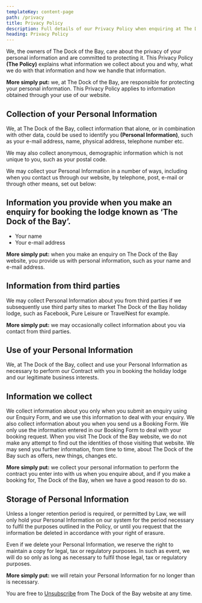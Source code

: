 ```yaml
---
templateKey: content-page
path: /privacy
title: Privacy Policy
description: Full details of our Privacy Policy when enquiring at The Dock of the Bay.
heading: Privacy Policy
---
```

We, the owners of The Dock of the Bay, care about the privacy of your personal information and are committed to protecting it. This Privacy Policy **(The Policy)** explains what information we collect about you and why, what we do with that information and how we handle that information.

**More simply put:** we, at The Dock of the Bay, are responsible for protecting your personal information.  This Privacy Policy applies to information obtained through your use of our website.

## Collection of your Personal Information

We, at The Dock of the Bay, collect information that alone, or in combination with other data, could be used to identify you **(Personal Information)**, such as your e-mail address, name, physical address, telephone number etc.

We may also collect anonymous, demographic information which is not unique to you, such as your postal code.

We may collect your Personal Information in a number of ways, including when you contact us through our website, by telephone, post, e-mail or through other means, set out below:

## Information you provide when you make an enquiry for booking the lodge known as ‘The Dock of the Bay’.

* Your name
* Your e-mail address

**More simply put:** when you make an enquiry on The Dock of the Bay website, you provide us with personal information, such as your name and e-mail address.

## Information from third parties

We may collect Personal Information about you from third parties if we subsequently use third party sites to market The Dock of the Bay holiday lodge, such as Facebook, Pure Leisure or TravelNest for example.

**More simply put:** we may occasionally collect information about you via contact from third parties.

## Use of your Personal Information

We, at The Dock of the Bay, collect and use your Personal Information as necessary to perform our Contract with you in booking the holiday lodge and our legitimate business interests.

## Information we collect

We collect information about you only when you submit an enquiry using our Enquiry Form, and we use this information to deal with your enquiry.
We also collect information about you when you send us a Booking Form.  We only use the information entered in our Booking Form to deal with your booking request.
When you visit The Dock of the Bay website, we do not make any attempt to find out the identities of those visiting that website.
We may send you further information, from time to time,  about The Dock of the Bay such as offers, new things, changes etc.

**More simply put:** we collect your personal information to perform the contract you enter into with us when you enquire about, and if you make a booking for, The Dock of the Bay, when we have a good reason to do so.

## Storage of Personal Information

Unless a longer retention period is required, or permitted by Law, we will only hold your Personal Information on our system for the period necessary to fulfil the purposes outlined in the Policy, or until you request that the information be deleted in accordance with your right of erasure.

Even if we delete your Personal Information, we reserve the right to maintain a copy for legal, tax or regulatory purposes.  In such as event, we will do so only as long as necessary to fulfil those legal, tax or regulatory purposes.

**More simply put:** we will retain your Personal Information for no longer than is necessary.

You are free to [Unsubscribe](mailto:hello@thedockofthebay.co.uk) from The Dock of the Bay website at any time.